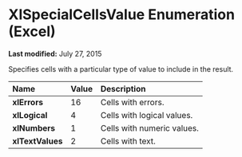 
# XlSpecialCellsValue Enumeration (Excel)

 **Last modified:** July 27, 2015

Specifies cells with a particular type of value to include in the result.


|**Name**|**Value**|**Description**|
|:-----|:-----|:-----|
| **xlErrors**|16|Cells with errors.|
| **xlLogical**|4|Cells with logical values.|
| **xlNumbers**|1|Cells with numeric values.|
| **xlTextValues**|2|Cells with text.|
